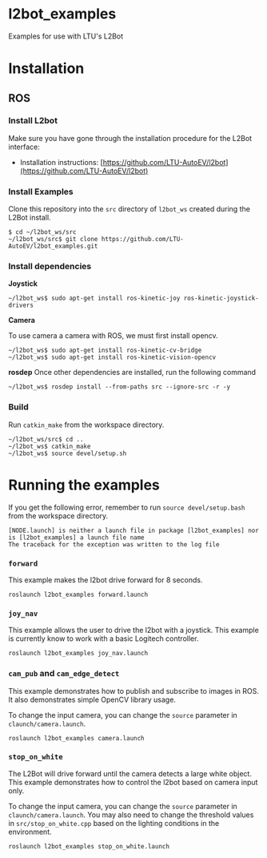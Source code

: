 # l2bot_examples

Examples for use with LTU's L2Bot



# Installation


## ROS


### Install L2bot

Make sure you have gone through the installation procedure for the L2Bot interface:


  - Installation instructions: [https://github.com/LTU-AutoEV/l2bot](https://github.com/LTU-AutoEV/l2bot)


### Install Examples

Clone this repository into the `src` directory of `l2bot_ws` created during the L2Bot install.

```
$ cd ~/l2bot_ws/src
~/l2bot_ws/src$ git clone https://github.com/LTU-AutoEV/l2bot_examples.git
```


### Install dependencies

**Joystick**
```
~/l2bot_ws$ sudo apt-get install ros-kinetic-joy ros-kinetic-joystick-drivers
```

**Camera**

To use camera a camera with ROS, we must first install opencv.

```
~/l2bot_ws$ sudo apt-get install ros-kinetic-cv-bridge
~/l2bot_ws$ sudo apt-get install ros-kinetic-vision-opencv
```

**rosdep**
Once other dependencies are installed, run the following command

```
~/l2bot_ws$ rosdep install --from-paths src --ignore-src -r -y
```

### Build

Run `catkin_make` from the workspace directory.

```
~/l2bot_ws/src$ cd ..
~/l2bot_ws$ catkin_make
~/l2bot_ws$ source devel/setup.sh
```


# Running the examples

If you get the following error, remember to run `source devel/setup.bash` from the workspace directory.

```
[NODE.launch] is neither a launch file in package [l2bot_examples] nor is [l2bot_examples] a launch file name
The traceback for the exception was written to the log file

```

### `forward`


This example makes the l2bot drive forward for 8 seconds.

```
roslaunch l2bot_examples forward.launch
```

### `joy_nav`

This example allows the user to drive the l2bot with a joystick. This example is currently know to work with a basic Logitech controller.

```
roslaunch l2bot_examples joy_nav.launch
```

### `cam_pub` and `cam_edge_detect`

This example demonstrates how to publish and subscribe to images in ROS.
It also demonstrates simple OpenCV library usage.

To change the input camera, you can change the `source` parameter in `claunch/camera.launch`.

```
roslaunch l2bot_examples camera.launch
``````

### `stop_on_white`

The L2Bot will drive forward until the camera detects a large white object.
This example demonstrates how to control the l2bot based on camera input only.

To change the input camera, you can change the `source` parameter in `claunch/camera.launch`.
You may also need to change the threshold values in `src/stop_on_white.cpp` based on the 
lighting conditions in the environment.
```
roslaunch l2bot_examples stop_on_white.launch
``````
